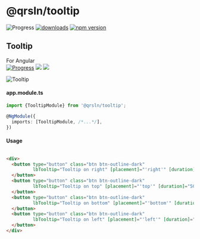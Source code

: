 # @qrsln/tooltip

![Progress](https://img.shields.io/badge/Progress-✔✔✔✔☐‌‌‌‌‌‌‌-blue)
[![downloads](https://img.shields.io/npm/dm/@qrsln/tooltip.svg)](https://npmcharts.com/compare/@qrsln/tooltip?minimal=true)
[![npm version](https://badge.fury.io/js/%40qrsln%2Ftooltip.svg)](https://badge.fury.io/js/%40qrsln%2Ftooltip)

## Tooltip

For Angular  
[![Progress](https://img.shields.io/badge/Demo-✔✔✔✔☐‌‌‌‌‌‌‌-blue)](https://krsln.github.io/NgLootBox/Tooltip)
[![](https://img.shields.io/badge/readme‌‌‌‌‌‌‌-white)](src/readme.md)
[![](https://img.shields.io/badge/usage‌‌‌‌‌‌‌-orange)](src/usage.md)

![](https://github.com/krsln/NgLootBox/raw/master/tooltip/Screenshots/Tooltip.png "Tooltip")

#### app.module.ts

```typescript
import {TooltipModule} from '@qrsln/tooltip';

@NgModule({
  imports: [TooltipModule, /*...*/],
})
```  

#### Usage

```html

<div>
  <button type="button" class="btn btn-outline-dark"
          lbTooltip="Tooltip on right" [placement]="'right'" [duration]="500" [theme]="'silver'">Right
  </button>
  <button type="button" class="btn btn-outline-dark"
          lbTooltip="Tooltip on top" [placement]="'top'" [duration]="500" [theme]="'white'">Top
  </button>
  <button type="button" class="btn btn-outline-dark"
          lbTooltip="Tooltip on bottom" [placement]="'bottom'" [duration]="500" [theme]="'black'">Bottom
  </button>
  <button type="button" class="btn btn-outline-dark"
          lbTooltip="Tooltip on left" [placement]="'left'" [duration]="500" [theme]="'red'">Left
  </button>
</div>
``` 
 

